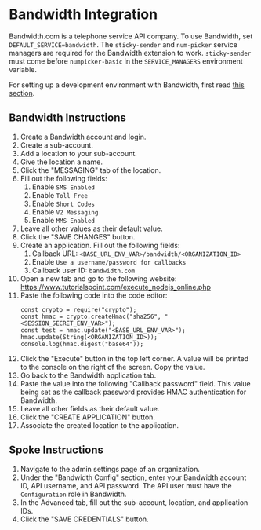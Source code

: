 # Bandwidth Integration

Bandwidth.com is a telephone service API company. To use Bandwidth, set `DEFAULT_SERVICE=bandwidth`. The `sticky-sender` and `num-picker` service managers are required for the Bandwidth extension to work. `sticky-sender` must come before `numpicker-basic` in the `SERVICE_MANAGERS` environment variable.

For setting up a development environment with Bandwidth, first read [this section](HOWTO_DEVELOPMENT_LOCAL_SETUP.md#ngrok).


## Bandwidth Instructions

1. Create a Bandwidth account and login.
2. Create a sub-account.
3. Add a location to your sub-account.
4. Give the location a name.
5. Click the "MESSAGING" tab of the location.
6. Fill out the following fields:
    1. Enable `SMS Enabled`
    2. Enable `Toll Free`
    3. Enable `Short Codes`
    4. Enable `V2 Messaging`
    5. Enable `MMS Enabled`
7. Leave all other values as their default value.
8. Click the "SAVE CHANGES" button.
9. Create an application. Fill out the following fields:
    1. Callback URL: `<BASE_URL_ENV_VAR>/bandwidth/<ORGANIZATION_ID>`
    2. Enable `Use a username/password for callbacks`
    3. Callback user ID: `bandwidth.com`
10. Open a new tab and go to the following website: https://www.tutorialspoint.com/execute_nodejs_online.php
11. Paste the following code into the code editor:
    ```
    const crypto = require("crypto");
    const hmac = crypto.createHmac("sha256", "<SESSION_SECRET_ENV_VAR>");
    const test = hmac.update("<BASE_URL_ENV_VAR>");
    hmac.update(String(<ORGANIZATION_ID>));
    console.log(hmac.digest("base64"));
    ```
12. Click the "Execute" button in the top left corner. A value will be printed to the console on the right of the screen. Copy the value.
13. Go back to the Bandwidth application tab.
14. Paste the value into the following "Callback password" field. This value being set as the callback password provides HMAC authentication for Bandwidth.
15. Leave all other fields as their default value.
16. Click the "CREATE APPLICATION" button.
17. Associate the created location to the application.


## Spoke Instructions

1. Navigate to the admin settings page of an organization.
2. Under the "Bandwidth Config" section, enter your Bandwidth account ID, API username, and API password. The API user must have the `Configuration` role in Bandwidth.
3. In the Advanced tab, fill out the sub-account, location, and application IDs.
4. Click the "SAVE CREDENTIALS" button.
